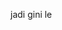 jadi gini le
<!---
Oxy-XRPL2/Oxy-XRPL2 is a ✨ special ✨ repository because its `README.md` (this file) appears on your GitHub profile.
You can click the Preview link to take a look at your changes.
--->
